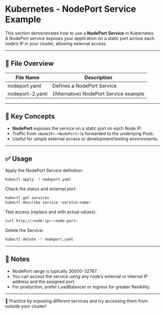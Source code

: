 # Kubernetes - NodePort Service Example

This section demonstrates how to use a **NodePort Service** in Kubernetes.  
A NodePort service exposes your application on a static port across each node’s IP in your cluster, allowing external access.

---

## 📁 File Overview

| File Name         | Description                               |
|-------------------|-------------------------------------------|
| nodeport.yaml     | Defines a NodePort Service                |
| nodeport-2.yaml | (Alternative) NodePort Service example|

---

## 🧠 Key Concepts

- **NodePort** exposes the service on a static port on each Node IP.
- Traffic from `<NodeIP>:<NodePort>` is forwarded to the underlying Pods.
- Useful for simple external access or development/testing environments.

---

## ✅ Usage

Apply the NodePort Service definition:
```bash
kubectl apply -f nodeport.yaml
```

Check the status and external port:
```bash
kubectl get services
kubectl describe service <service-name>
```

Test access (replace <node-ip> and <node-port> with actual values):
```bash
curl http://<node-ip>:<node-port>
```

Delete the Service:
```bash
kubectl delete -f nodeport.yaml
```

---

## 📌 Notes

- NodePort range is typically 30000-32767.
- You can access the service using any node’s external or internal IP address and the assigned port.
- For production, prefer LoadBalancer or Ingress for greater flexibility.

---

🧠 Practice by exposing different services and try accessing them from outside your cluster!
